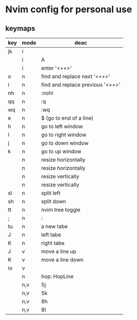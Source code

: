 # Nvim config for personal use

## keymaps

| key        | mode | deac                             |
|------------|------|----------------------------------|
| jk         | i    | <Esc>                            |
| <C-e>      | i    | <Esc>A                           |
| <C-q>      | i    | enter '<++>'                     |
| <leader>o  | n    | find and replace next '<++>'     |
| <leader>i  | n    | find and replace previous '<++>' |
| <leader>nh | n    | :nohl                            |
| <leader>qq | n    | :q                               |
| <leader>wq | n    | :wq                              |
| <leader>e  | n    | $ (go to end of a line)          |
| <leader>h  | n    | go to left window                |
| <leader>l  | n    | go to right window               |
| <leader>j  | n    | go to down window                |
| <leader>k  | n    | go to up window                  |
| <up>       | n    | resize horizontally              |
| <down>     | n    | resize horizontally              |
| <left>     | n    | resize vertically                |
| <right>    | n    | resize vertically                |
| sl         | n    | split left                       |
| sh         | n    | split down                       |
| tt         | n    | nvim tree toggle                 |
| ;          | n    | :                                |
| tu         | n    | a new tabe                       |
| J          | n    | left tabe                        |
| K          | n    | right tabe                       |
| J          | v    | move a line up                   |
| K          | v    | move a line down                 |
| io         | v    | <Esc>                            |
| <C-f>      | n    | hop: HopLine                     |
| <C-j>      | n,v  | 5j                               |
| <C-k>      | n,v  | 5k                               |
| <C-h>      | n,v  | 8h                               |
| <C-l>      | n,v  | 8l                               |

